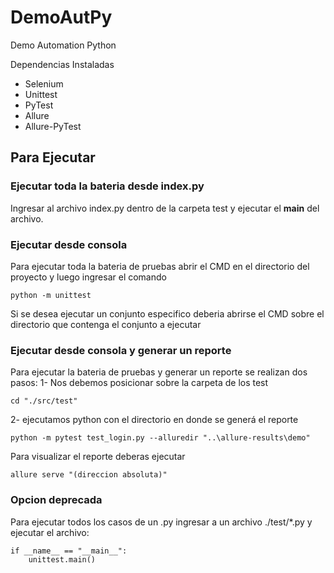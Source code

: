 # DemoAutPy
Demo Automation Python

Dependencias Instaladas
- Selenium
- Unittest
- PyTest
- Allure
- Allure-PyTest

## Para Ejecutar
### Ejecutar toda la bateria desde index.py

Ingresar al archivo index.py dentro de la carpeta test y ejecutar el __main__ del archivo.

### Ejecutar desde consola 
Para ejecutar toda la bateria de pruebas abrir el CMD en el directorio del proyecto y luego ingresar el comando
```
python -m unittest
```
Si se desea ejecutar un conjunto especifico deberia abrirse el CMD sobre el directorio que contenga el conjunto a ejecutar

### Ejecutar desde consola y generar un reporte
Para ejecutar la bateria de pruebas y generar un reporte se realizan dos pasos:
1- Nos debemos posicionar sobre la carpeta de los test
```
cd "./src/test"
```
2- ejecutamos python con el directorio en donde se generá el reporte
```
python -m pytest test_login.py --alluredir "..\allure-results\demo"
```

Para visualizar el reporte deberas ejecutar 
```
allure serve "(direccion absoluta)"
```
### Opcion deprecada
Para ejecutar todos los casos de un .py ingresar a un archivo ./test/*.py y ejecutar el archivo:
```
if __name__ == "__main__":
    unittest.main()
```

